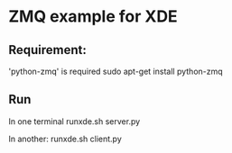 ZMQ example for XDE
===================

Requirement:
------------
'python-zmq' is required
    sudo apt-get install python-zmq

Run
---
In one terminal
    runxde.sh server.py

In another:
    runxde.sh client.py

